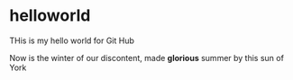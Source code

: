 # helloworld
THis is my hello world for Git Hub


Now is the winter of our discontent, made **glorious** summer by this sun of York
